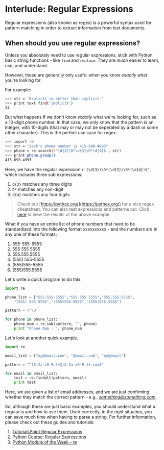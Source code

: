# Interlude: Regular Expressions

Regular expressions (also known as regex) is a powerful syntax used for pattern matching in order to extract information from text documents.

## When should you use regular expressions?

Unless you absolutely need to use regular expressions, stick with Python basic string functions - like `find` and `replace`. They are *much* easier to learn, use, and understand.

However, these are generally only useful when you know *exactly* what you're looking for.

For example:

```sh
>>> str = 'Explicit is better than implicit.'
>>> print text.find('implicit')
24
```

But what happens if we don't know *exactly* what we're looking for, such as a 10-digit phone number. In that case, we only know that the pattern is an integer, with 10-digits (that may or may not be seperated by a dash or some other character). This is the perfect use case for regex:

```sh
>>> import re
>>> str = "Jack's phone number is 415-690-4993"
>>> phone = re.search(r'\d{3}\D*\d{3}\D*\d{4}$', str)
>>> print phone.group()
415-690-4993
```

Here, we have the regular expression `r'(\d{3})\D*(\d{3})\D*(\d{4})$'`, which includes three sub expressions:

1. `d{3}` matches any three digits
2. `D*` matches any non-digit
3. `d{4}` matches any four digits

> Check out [https://pythex.org/](https://pythex.org/) for a nice regex cheatsheet. You can also test expressions and patterns out. Click [here](https://pythex.org/?regex=%5Cd%7B3%7D%5CD*%5Cd%7B3%7D%5CD*%5Cd%7B4%7D&test_string=415-680-5773&ignorecase=0&multiline=0&dotall=0&verbose=0) to view the results of the above example.

What if you have an entire list of phone numbers that need to be standardized into the following format xxxxxxxxxx - and the numbers are in any one of these formats:

1. 555-555-5555
2. 555 555 5555
3. 555.555.5555
4. (555) 555-5555
5. (555)555-5555
6. (555)555.5555

Let's write a quick program to do this.

```python
import re

phone_list = ["555-555-5555","555 555 5555","555.555.5555",
    "(555) 555-5555","(555)555-5555","(555)555.5555"]

pattern = r'\D'

for phone in phone_list:
    phone_num = re.sub(pattern, "", phone)    
    print "Phone Num : ", phone_num
```

Let's look at another quick example.

```python
import re

email_list = ["my@email.com", "@email.com", "my@email"]

pattern = "^[A-Za-z0-9.]+@[A-Za-z0-9.]+.com$"

for email in email_list:
    test = re.findall(pattern, email)    
    print test
```

Here, we are given a list of email addresses, and we are just confirming whether they match the correct pattern - e.g., *something@something.com*.

So, although these are just basic examples, you should understand what a regular is and how to use them. Used correctly, in the right situation, you can save much time when having to parse a string. For further information, please check out these guides and tutorials:

1. [TutorialsPoint Regular Expressions](http://www.tutorialspoint.com/python/python_reg_expressions.htm)
2. [Python Course: Regular Expressions](http://www.python-course.eu/re.php)
3. [Python Module of the Week - re](http://pymotw.com/2/re/)
